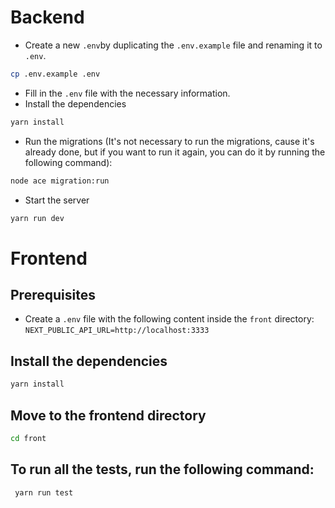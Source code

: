 # Backend
- Create a new `.env`by duplicating the `.env.example` file and renaming it to `.env`.
```bash
cp .env.example .env
```
- Fill in the `.env` file with the necessary information.
- Install the dependencies
```bash
yarn install
```
- Run the migrations (It's not necessary to run the migrations, cause it's already done, but if you want to run it again, you can do it by running the following command):
```bash
node ace migration:run
```
- Start the server
```bash
yarn run dev
```

# Frontend


## Prerequisites
- Create a `.env` file with the following content inside the `front` directory:
`NEXT_PUBLIC_API_URL=http://localhost:3333`

## Install the dependencies
```bash
yarn install
```

## Move to the frontend directory
```bash
cd front
```

## To run all the tests, run the following command:
```bash
 yarn run test
```